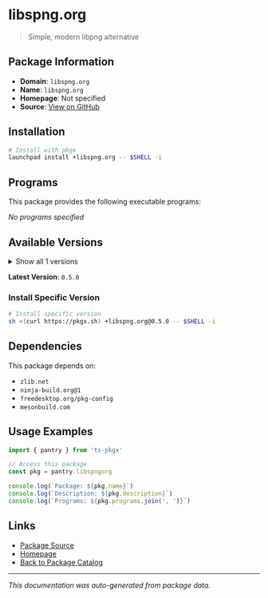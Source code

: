 # libspng.org

> Simple, modern libpng alternative

## Package Information

- **Domain**: `libspng.org`
- **Name**: `libspng.org`
- **Homepage**: Not specified
- **Source**: [View on GitHub](https://github.com/pkgxdev/pantry/tree/main/projects/libspng.org/package.yml)

## Installation

```bash
# Install with pkgx
launchpad install +libspng.org -- $SHELL -i
```

## Programs

This package provides the following executable programs:

*No programs specified*

## Available Versions

<details>
<summary>Show all 1 versions</summary>

- `0.5.0`

</details>

**Latest Version**: `0.5.0`

### Install Specific Version

```bash
# Install specific version
sh <(curl https://pkgx.sh) +libspng.org@0.5.0 -- $SHELL -i
```

## Dependencies

This package depends on:

- `zlib.net`
- `ninja-build.org@1`
- `freedesktop.org/pkg-config`
- `mesonbuild.com`

## Usage Examples

```typescript
import { pantry } from 'ts-pkgx'

// Access this package
const pkg = pantry.libspngorg

console.log(`Package: ${pkg.name}`)
console.log(`Description: ${pkg.description}`)
console.log(`Programs: ${pkg.programs.join(', ')}`)
```

## Links

- [Package Source](https://github.com/pkgxdev/pantry/tree/main/projects/libspng.org/package.yml)
- [Homepage](#)
- [Back to Package Catalog](../package-catalog.md)

---

*This documentation was auto-generated from package data.*
